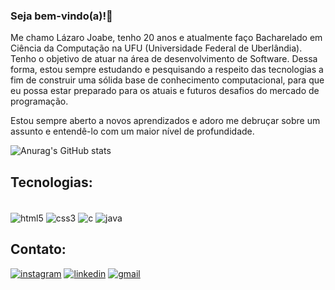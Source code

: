 ### Seja bem-vindo(a)!👋
Me chamo Lázaro Joabe, tenho 20 anos e atualmente faço Bacharelado em Ciência da Computação na UFU (Universidade Federal de Uberlândia). Tenho o objetivo de atuar na área de desenvolvimento de Software. Dessa forma, estou sempre estudando e pesquisando a respeito das tecnologias a fim de construir uma sólida base de conhecimento computacional, para que eu possa estar preparado para os atuais e futuros desafios do mercado de programação. 

Estou sempre aberto a novos aprendizados e adoro me debruçar sobre um assunto e entendê-lo com um maior nível de profundidade.

![Anurag's GitHub stats](https://github-readme-stats.vercel.app/api?username=lazarojoabe&show_icons=true&theme=radical)

## Tecnologias: 
<div style = "display: inline_block"><br/>
  <img align= "center" alt= "html5" src="https://img.shields.io/badge/HTML5-E34F26?style=for-the-badge&logo=html5&logoColor=white"/>
  <img align= "center" alt= "css3" src="https://img.shields.io/badge/CSS3-1572B6?style=for-the-badge&logo=css3&logoColor=white"/>
  <img align= "center" alt= "c" src="https://img.shields.io/badge/C-00599C?style=for-the-badge&logo=c&logoColor=white"/>
  <img align= "center" alt= "java" src="https://img.shields.io/badge/Java-ED8B00?style=for-the-badge&logo=openjdk&logoColor=white"/>
</div>

## Contato: 
[![instagram](https://img.shields.io/badge/Instagram-E4405F?style=for-the-badge&logo=instagram&logoColor=white)](https://www.instagram.com/lazar0_joab3/)
[![linkedin](	https://img.shields.io/badge/LinkedIn-0077B5?style=for-the-badge&logo=linkedin&logoColor=white)](https://www.linkedin.com/in/l%C3%A1zaro-joabe-83699722a/)
[![gmail](https://img.shields.io/badge/Gmail-D14836?style=for-the-badge&logo=gmail&logoColor=white)](https://mailto:lazarojoabe3@gmail.com/)




